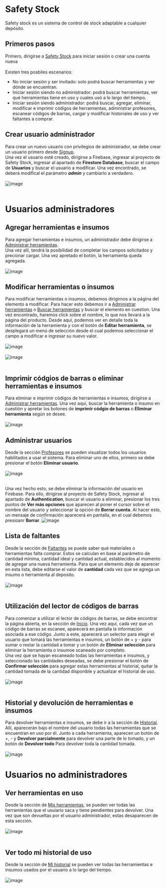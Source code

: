 # Safety Stock 
Safety stock es un sistema de control de stock adaptable a cualquier depósito. 

## Primeros pasos

Primero, dirigirse a [Safety Stock](https://safetystock.io/) para iniciar sesión o crear una cuenta nueva <br/><br/>
Existen tres posbiles escenarios:
- No iniciar sesión y ser invitado: solo podrá buscar herramientas y ver dónde se encuentran.
- Iniciar sesión siendo no administrador: podrá buscar herramientas, ver qué herramientas tiene en uso y cuales usó a lo largo del tiempo.
- Iniciar sesión siendo administrador: podrá buscar, agregar, eliminar, modificar e imprimir códigos de herramientas, administrar profesores, escanear códigos de barras, cargar y modificar historiales de uso y ver faltantes a comprar. <br/>

## Crear usuario administrador
Para crear un nuevo usuario con privilegios de administrador, se debe crear un usuario primero desde [Signup](https://safetystock.io/signup).  
Una vez el usuario esté creado, dirigirse a Firebase, ingresar al proyecto de Safety Stock, ingresar al apartado de **Firestore Database**, buscar el campo de **Usuarios** y buscar el usuario a modificar. Una vez encontrado, se deberá modifical el parámetro ***admin*** y cambiarlo a verdadero.<br/><br/>
![image](https://user-images.githubusercontent.com/70355656/205232609-549df1e2-b121-4f1f-9e5b-f3af6db1eff6.png)<br/><br/>

# Usuarios administradores
## Agregar herramientas e insumos
Para agregar herramientas e insumos, un administrador debe dirigirse a [Administrar herramientas](https://safetystock.io/herramientas).  
Una vez allí, tendrá la posibilidad de completar los campos solicitados y precionar cargar. Una vez apretado el botón, la herramienta queda agregada.<br/><br/>
![image](https://user-images.githubusercontent.com/70355656/205237370-eed950e3-7422-4ce1-9909-901e38279a12.png)<br/>

## Modificar herramientas o insumos
Para modificar herramientas o insumos, debemos dirigirnos a la página del elemento a modificar. Para hacer esto debemos ir a [Administrar herramientas](https://safetystock.io/herramientas) o [Buscar herramientas](https://safetystock.io/buscar) y buscar el elemento en cuestion. Una vez encontrado, haremos click sobre el nombre, lo que nos llevará a la página del producto. Desde aquí, podemos ver en detalle toda la información de la herramienta y con el botón de **Editar herramienta**, se desplegará un menú de selección desde el cual podemos seleccionar el campo a modificar e ingresar su nuevo valor. <br/><br/>
![image](https://user-images.githubusercontent.com/70355656/205239893-01831f23-fda5-42ab-8759-b3201a623536.png)<br/><br/>
![image](https://user-images.githubusercontent.com/70355656/205240007-cf8847f0-7ffc-43e6-befd-db590a51ae71.png)<br/><br/>

## Imprimir códgios de barras o eliminar herramientas e insumos
Para eliminar e imprimir códigos de herramientas e insumos, dirigirse a [Administrar herramientas](https://safetystock.io/herramientas). Una vez aquí, buscar la herramienta o insumo en cuestión y apretar los botones de **imprimir códgio de barras** o **Eliminar herramienta** según se desee.<br/><br/>
![image](https://user-images.githubusercontent.com/70355656/205544060-b68c3b3f-1293-435f-be0e-4f74027c675f.png)

## Administrar usuarios
Desde la sección [Profesores](https://safetystock.io/profesores) se pueden visualizar todos los usuarios habilitados a usar el sistema. 
Para eliminar uno de ellos, primero se debe presionar el botón **Eliminar usuario**.<br/><br/>
![image](https://user-images.githubusercontent.com/70355656/205932300-5afc0f6f-f406-434d-aaca-2d6b4cb7a529.png)<br/><br/>

Una vez hecho esto, se debe eliminar la información del usuario en Firebase. Para ello, dirigirse al proyecto de Safety Stock, ingresar al apartado de **Authentication**, buscar el usuario a eliminar, presionar los tres puntos de **Ver más opciones** que aparecen al poner el cursor sobre el nombre del usuario y seleccionar la opción de **Borrar cuenta**. Al hacer esto, un mensaje de confirmación aparecerá en pantalla, en el cual debemos presioanr **Borrar**. 
![image](https://user-images.githubusercontent.com/70355656/205945849-7d12a9a9-d4d8-4b03-9382-2677a9bdd0bd.png)

## Lista de faltantes
Desde la sección de [Faltantes](https://safetystock.io/faltantes) se puede saber qué materiales o herramientas falta comprar. Estos se calculan en base al parámetro de cantidad mínima, cantidad ideal y cantidad actual, establecidos al momento de agregar una nueva herramienta. Para que un elemento deje de aparecer en esta lista, debe editarse el valor de **cantidad** cada vez que se agrega un insumo o herramienta al deposito.<br/><br/>
![image](https://user-images.githubusercontent.com/70355656/205947948-38fd7289-d940-441d-be48-7bfb291537da.png)<br/><br/>

## Utilización del lector de códigos de barras
Para comenzar a utilizar el lector de códigos de barras, se debe encontrar la página abierta, en la sección de [Inicio](https://safetystock.io/). Una vez aquí, cada vez que un código de barras se escanee, aparecerá en pantalla la información asociada a ese código. Junto a este, aparecerá un selector para elegir el usuario que tomará las herramientas e insumos, un botón de + y - para sumar o restar la cantidad a tomar y un botón de **Eliminar selección** para eliminar la herramienta o insumoe scaneado por completo.  
Una vez que se hayan escaneado todas las herramientas e insumos, y seleccionado las cantidades deseadas, se debe presionar el botón de **Confirmar selección** para agregar estas herramientas al historial, quitar la cantidad tomada de la cantidad disponible y actualizar el historial de uso.<br/><br/>
![image](https://user-images.githubusercontent.com/70355656/205953815-a797a76f-5b91-4d28-aef7-0ee7ccc1659d.png)<br/><br/>

## Historial y devolución de herramientas e insumos
Para devolver herramientas e insumos, se debe ir a la sección de [Historial](https://safetystock.io/historial). Allí, aparecerán bajo el nombre del usuario todas las herramientas que se encuentran en uso por él. Junto a cada herramienta, aparecen un botón de +, -  y **Devolver parcialmente** para devolver una parte de lo tomado, y un botón de **Devolver todo** Para devolver toda la cantidad tomada. <br/><br/>
![image](https://user-images.githubusercontent.com/70355656/205956445-babf47ac-732f-425f-bf69-1b7f40c7e082.png)

# Usuarios no administradores
## Ver herramientas en uso
Desde la sección de [Mis herramientas](https://safetystock.io/mis-herramientas), se pueden ver todas las herramientas que el usuiario saca y tiene pendientes para devolver. Una vez que son devueltas por el usuario administrador, estas desaparecen de esta sección. <br/><br/>
![image](https://user-images.githubusercontent.com/70355656/205958013-f0d549cd-60a9-440a-af9b-3098e63856e1.png)<br/><br/>

## Ver todo mi historial de uso
Desde la sección de [Mi historial](https://safetystock.io/mi-historial) se pueden ver todas las herramientas e insumos usados por el usuario a lo largo del tiempo.<br/><br/>
![image](https://user-images.githubusercontent.com/70355656/205959845-5ca9c013-a1f6-4353-ab61-3375b78a2bee.png)<br/><br/>





